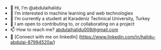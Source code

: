 - 👋 Hi, I’m @abdulaihalidu
- 👀 I’m interested in machine learning and web technologies 
- 🌱 I’m currently a student at Karadeniz Technical University, Turkey 
- 💞️ I am open to contributing to, or collaborating on a project 
- 📫 How to reach me? abdulaihalidu008@gmail.com
- 👔 [Connect with me on linkedIn] (https://www.linkedin.com/in/halidu-abdulai-87994520a/)

<!---
abdulaihalidu/abdulaihalidu is a ✨ special ✨ repository because its `README.md` (this file) appears on your GitHub profile.
You can click the Preview link to take a look at your changes.
--->
